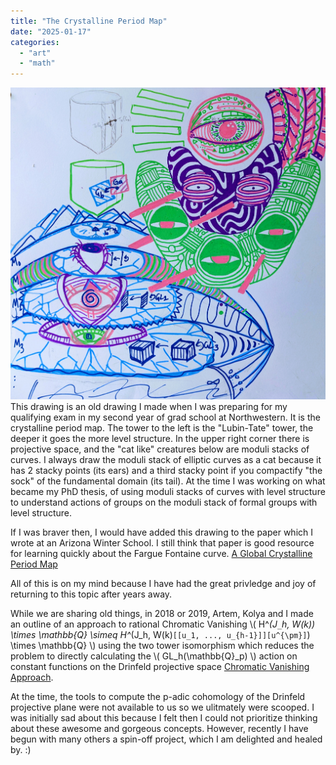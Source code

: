 ```yaml
---
title: "The Crystalline Period Map"
date: "2025-01-17"
categories: 
  - "art"
  - "math"
---
```



![](/images/lubin-tate.jpg)  This drawing is an old drawing I made when I was preparing for my qualifying exam in my second year of grad school at Northwestern. It is the crystalline period map. The tower to the left is the "Lubin-Tate" tower, the deeper it goes the more level structure. In the upper right corner there is projective space, and the "cat like" creatures below are moduli stacks of curves. I always draw the moduli stack of elliptic curves as a cat because it has 2 stacky points (its ears) and a third stacky point if you compactify "the sock" of the fundamental domain (its tail). At the time I was working on what became my PhD thesis, of using moduli stacks of curves with level structure to understand actions of groups on the moduli stack of formal groups with level structure. 

If I was braver then, I would have added this drawing to the paper which I wrote at an Arizona Winter School. I still think that paper is good resource for learning quickly about the Fargue Fontaine curve. [A Global Crystalline Period Map](https://arxiv.org/pdf/1911.08615) 

All of this is on my mind because I have had the great privledge and joy of returning to this topic after years away. 

While we are sharing old things, in 2018 or 2019, Artem, Kolya and I made an outline of an approach to rational Chromatic Vanishing  \\( H^*(J`_`h, W(k)) \times \mathbb{Q} \simeq H^*(J_h, W(k)`[[u_1, ..., u_{h-1}]][u^{\pm}]`) \times \mathbb{Q} \\) using the two tower isomorphism which reduces the problem to directly calculating the \\( GL_h(\mathbb{Q}_p) \\) action on constant functions on the Drinfeld projective space [Chromatic Vanishing Approach](pdfs/chromaticvanishingapproach.pdf). 

At the time, the tools to compute the p-adic cohomology of the Drinfeld projective plane were not available to us so we ulitmately were scooped.  I was initially sad about this because I felt then I could not prioritize thinking about these awesome and gorgeous concepts. However, recently I have begun with many others a spin-off project, which I am delighted and healed by. :)
